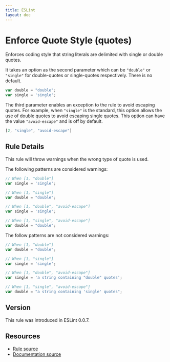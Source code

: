 ```yaml
---
title: ESLint
layout: doc
---
```

<!-- Note: No pull requests accepted for this file. See README.md in the root directory for details. -->
# Enforce Quote Style (quotes)

Enforces coding style that string literals are delimited with single or double quotes.

It takes an option as the second parameter which can be `"double"` or `"single"` for double-quotes or single-quotes respectively. There is no default.

```js
var double = "double";
var single = 'single';
```

The third parameter enables an exception to the rule to avoid escaping quotes. For example, when `"single"` is the standard, this option allows the use of double quotes to avoid escaping single quotes. This option can have the value `"avoid-escape"` and is off by default.

```js
[2, "single", "avoid-escape"]
```

## Rule Details

This rule will throw warnings when the wrong type of quote is used.

The following patterns are considered warnings:

```js
// When [1, "double"]
var single = 'single';

// When [1, "single"]
var double = "double";

// When [1, "double", "avoid-escape"]
var single = 'single';

// When [1, "single", "avoid-escape"]
var double = "double";
```

The follow patterns are not considered warnings:

```js
// When [1, "double"]
var double = "double";

// When [1, "single"]
var single = 'single';

// When [1, "double", "avoid-escape"]
var single = 'a string containing "double" quotes';

// When [1, "single", "avoid-escape"]
var double = "a string containing 'single' quotes";
```

## Version

This rule was introduced in ESLint 0.0.7.

## Resources

* [Rule source](https://github.com/eslint/eslint/tree/master/lib/rules/quotes.js)
* [Documentation source](https://github.com/eslint/eslint/tree/master/docs/rules/quotes.md)
